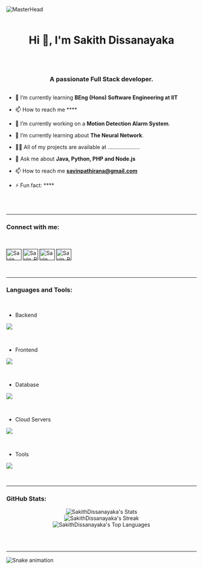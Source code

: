 ![MasterHead](https://user-images.githubusercontent.com/74038190/225813708-98b745f2-7d22-48cf-9150-083f1b00d6c9.gif)<br>
<br>
<h1 align="center">Hi 👋, I'm Sakith Dissanayaka</h1><br><br>
<h3 align="center">A passionate Full Stack developer.</h3>

<p align="left"> <a href="https://twitter.com/" target="blank"><img src="https://img.shields.io/twitter/follow/?logo=twitter&style=for-the-badge" alt="" /></a> </p>

- 🌱 I’m currently learning **BEng (Hons) Software Engineering at IIT**
  
- 📫 How to reach me ****
  
- 🔭 I’m currently working on a **Motion Detection Alarm System**.

- 🌱 I’m currently learning about **The Neural Network**.

- 👨‍💻 All of my projects are available at .....................

- 💬 Ask me about **Java, Python, PHP and Node.js**

- 📫 How to reach me **savinpathirana@gmail.com**

- ⚡ Fun fact: ****

<br>
<br>
<hr>

<!---------------------------------------------------------------------------------------------------- Social ---------------------------------------------------------------------------------------------------------------------->

<h3 align="left">Connect with me:</h3><br>
<p align="left">
<a href="" target="blank"><img align="center" src="https://raw.githubusercontent.com/rahuldkjain/github-profile-readme-generator/master/src/images/icons/Social/linked-in-alt.svg" alt="Savin Pathirana" height="30" width="40" /></a>
<a href="" target="blank"><img align="center" src="https://raw.githubusercontent.com/rahuldkjain/github-profile-readme-generator/master/src/images/icons/Social/stack-overflow.svg" alt="Savin_Pathirana" height="30" width="40" /></a>
<a href="" target="blank"><img align="center" src="https://raw.githubusercontent.com/rahuldkjain/github-profile-readme-generator/master/src/images/icons/Social/facebook.svg" alt="Savin Pathirana" height="30" width="40" /></a>
<a href="" target="blank"><img align="center" src="https://raw.githubusercontent.com/rahuldkjain/github-profile-readme-generator/master/src/images/icons/Social/instagram.svg" alt="Savin_Pathirana" height="30" width="40" /></a>
</p>
<br>

<hr>
<!---------------------------------------------------------------------------------------------------- Tools ---------------------------------------------------------------------------------------------------------------------->

<h3 align="left">Languages and Tools:</h3><br>

- Backend
<p align="left">
  <a href="https://skillicons.dev">
    <img src="https://skillicons.dev/icons?i=php,java,nodejs,py,flask,fastapi" />
  </a>
</p>
<br>

- Frontend
<p align="left">
  <a href="https://skillicons.dev">
    <img src="https://skillicons.dev/icons?i=html,css,js,react" />
  </a>
</p>
<br>

- Database
<p align="left">
  <a href="https://skillicons.dev">
    <img src="https://skillicons.dev/icons?i=mongodb,mysql" />
  </a>
</p>
<br>

- Cloud Servers
<p align="left">
  <a href="https://skillicons.dev">
    <img src="https://skillicons.dev/icons?i=azure,aws,gcp,firebase" />
  </a>
</p>
<br>

- Tools
<p align="left">
  <a href="https://skillicons.dev">
    <img src="https://skillicons.dev/icons?i=git,github,docker,figma,idea,vscode,postman" />
  </a>
</p>

<br/>
<hr>

<!---------------------------------------------------------------------------------------------------- Stats ---------------------------------------------------------------------------------------------------------------------->

<h3 align="left">GitHub Stats:</h3>
<div align="center">
 
![SakithDissanayaka's Stats](https://github-readme-stats.vercel.app/api?username=SakithDissanayaka&theme=vue-dark&show_icons=true&hide_border=true&count_private=true) <br>
![SakithDissanayaka's Streak](https://github-readme-streak-stats.herokuapp.com/?user=SakithDissanayaka&theme=vue-dark&hide_border=true) <br>
![SakithDissanayaka's Top Languages](https://github-readme-stats.vercel.app/api/top-langs/?username=SakithDissanayaka&theme=vue-dark&show_icons=true&hide_border=true&layout=compact) <br>

</div>

<br><br>
<hr>
<!---------------------------------------------------------------------------------------------------- Snake ---------------------------------------------------------------------------------------------------------------------->

![Snake animation](https://github.com/eagrundy/eagrundy/blob/output/github-contribution-grid-snake.svg)





